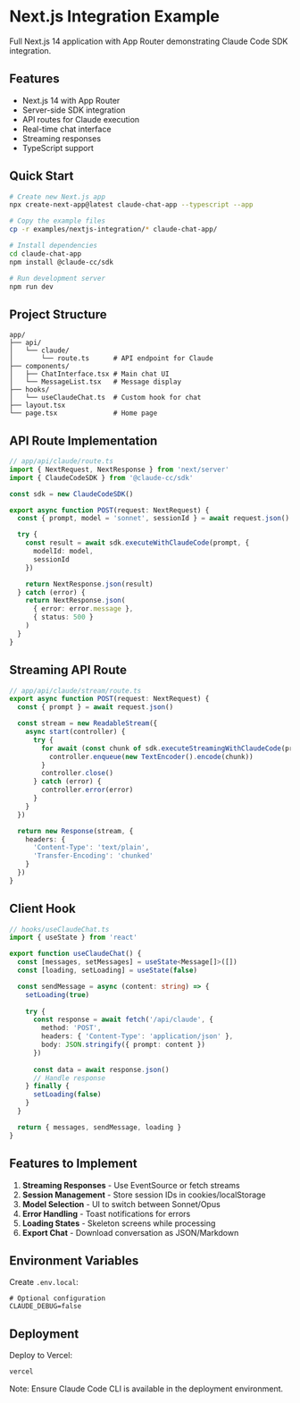 # Next.js Integration Example

Full Next.js 14 application with App Router demonstrating Claude Code SDK integration.

## Features

- Next.js 14 with App Router
- Server-side SDK integration
- API routes for Claude execution
- Real-time chat interface
- Streaming responses
- TypeScript support

## Quick Start

```bash
# Create new Next.js app
npx create-next-app@latest claude-chat-app --typescript --app

# Copy the example files
cp -r examples/nextjs-integration/* claude-chat-app/

# Install dependencies
cd claude-chat-app
npm install @claude-cc/sdk

# Run development server
npm run dev
```

## Project Structure

```
app/
├── api/
│   └── claude/
│       └── route.ts      # API endpoint for Claude
├── components/
│   ├── ChatInterface.tsx # Main chat UI
│   └── MessageList.tsx   # Message display
├── hooks/
│   └── useClaudeChat.ts  # Custom hook for chat
├── layout.tsx
└── page.tsx              # Home page
```

## API Route Implementation

```typescript
// app/api/claude/route.ts
import { NextRequest, NextResponse } from 'next/server'
import { ClaudeCodeSDK } from '@claude-cc/sdk'

const sdk = new ClaudeCodeSDK()

export async function POST(request: NextRequest) {
  const { prompt, model = 'sonnet', sessionId } = await request.json()

  try {
    const result = await sdk.executeWithClaudeCode(prompt, {
      modelId: model,
      sessionId
    })

    return NextResponse.json(result)
  } catch (error) {
    return NextResponse.json(
      { error: error.message },
      { status: 500 }
    )
  }
}
```

## Streaming API Route

```typescript
// app/api/claude/stream/route.ts
export async function POST(request: NextRequest) {
  const { prompt } = await request.json()

  const stream = new ReadableStream({
    async start(controller) {
      try {
        for await (const chunk of sdk.executeStreamingWithClaudeCode(prompt)) {
          controller.enqueue(new TextEncoder().encode(chunk))
        }
        controller.close()
      } catch (error) {
        controller.error(error)
      }
    }
  })

  return new Response(stream, {
    headers: {
      'Content-Type': 'text/plain',
      'Transfer-Encoding': 'chunked'
    }
  })
}
```

## Client Hook

```typescript
// hooks/useClaudeChat.ts
import { useState } from 'react'

export function useClaudeChat() {
  const [messages, setMessages] = useState<Message[]>([])
  const [loading, setLoading] = useState(false)

  const sendMessage = async (content: string) => {
    setLoading(true)
    
    try {
      const response = await fetch('/api/claude', {
        method: 'POST',
        headers: { 'Content-Type': 'application/json' },
        body: JSON.stringify({ prompt: content })
      })
      
      const data = await response.json()
      // Handle response
    } finally {
      setLoading(false)
    }
  }

  return { messages, sendMessage, loading }
}
```

## Features to Implement

1. **Streaming Responses** - Use EventSource or fetch streams
2. **Session Management** - Store session IDs in cookies/localStorage
3. **Model Selection** - UI to switch between Sonnet/Opus
4. **Error Handling** - Toast notifications for errors
5. **Loading States** - Skeleton screens while processing
6. **Export Chat** - Download conversation as JSON/Markdown

## Environment Variables

Create `.env.local`:
```
# Optional configuration
CLAUDE_DEBUG=false
```

## Deployment

Deploy to Vercel:
```bash
vercel
```

Note: Ensure Claude Code CLI is available in the deployment environment.